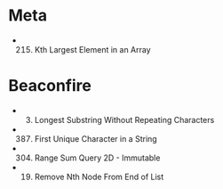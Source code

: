 # Meta
- 215. Kth Largest Element in an Array
# Beaconfire
- 3. Longest Substring Without Repeating Characters
- 387. First Unique Character in a String
- 304. Range Sum Query 2D - Immutable
- 19. Remove Nth Node From End of List
